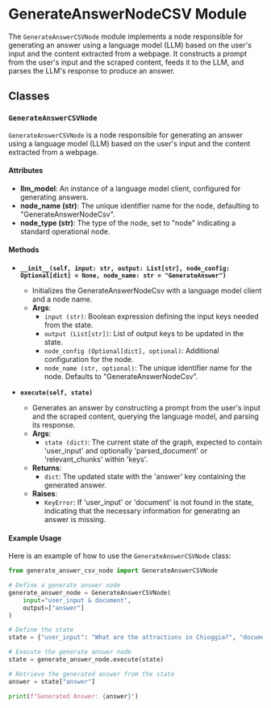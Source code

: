# GenerateAnswerNodeCSV Module

The `GenerateAnswerCSVNode` module implements a node responsible for generating an answer using a language model (LLM) based on the user's input and the content extracted from a webpage. It constructs a prompt from the user's input and the scraped content, feeds it to the LLM, and parses the LLM's response to produce an answer.

## Classes

### `GenerateAnswerCSVNode`

`GenerateAnswerCSVNode` is a node responsible for generating an answer using a language model (LLM) based on the user's input and the content extracted from a webpage.

#### Attributes

- **llm_model**: An instance of a language model client, configured for generating answers.
- **node_name (str)**: The unique identifier name for the node, defaulting to "GenerateAnswerNodeCsv".
- **node_type (str)**: The type of the node, set to "node" indicating a standard operational node.

#### Methods

- **`__init__(self, input: str, output: List[str], node_config: Optional[dict] = None, node_name: str = "GenerateAnswer")`**
  - Initializes the GenerateAnswerNodeCsv with a language model client and a node name.
  - **Args**:
    - `input (str)`: Boolean expression defining the input keys needed from the state.
    - `output (List[str])`: List of output keys to be updated in the state.
    - `node_config (Optional[dict], optional)`: Additional configuration for the node.
    - `node_name (str, optional)`: The unique identifier name for the node. Defaults to "GenerateAnswerNodeCsv".

- **`execute(self, state)`**
  - Generates an answer by constructing a prompt from the user's input and the scraped content, querying the language model, and parsing its response.
  - **Args**:
    - `state (dict)`: The current state of the graph, expected to contain 'user_input' and optionally 'parsed_document' or 'relevant_chunks' within 'keys'.
  - **Returns**:
    - `dict`: The updated state with the 'answer' key containing the generated answer.
  - **Raises**:
    - `KeyError`: If 'user_input' or 'document' is not found in the state, indicating that the necessary information for generating an answer is missing.

#### Example Usage

Here is an example of how to use the `GenerateAnswerCSVNode` class:

```python
from generate_answer_csv_node import GenerateAnswerCSVNode

# Define a generate answer node
generate_answer_node = GenerateAnswerCSVNode(
    input="user_input & document", 
    output=["answer"]
)

# Define the state
state = {"user_input": "What are the attractions in Chioggia?", "document": [document1, document2]}

# Execute the generate answer node
state = generate_answer_node.execute(state)

# Retrieve the generated answer from the state
answer = state["answer"]

print(f"Generated Answer: {answer}")
